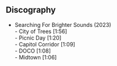 ---
---

## Discography

- Searching For Brighter Sounds (2023)
<br/> - City of Trees [1:56]
<br/> - Picnic Day [1:20]
<br/> - Capitol Corridor [1:09]
<br/> - DOCO [1:08]
<br/> - Midtown [1:06]